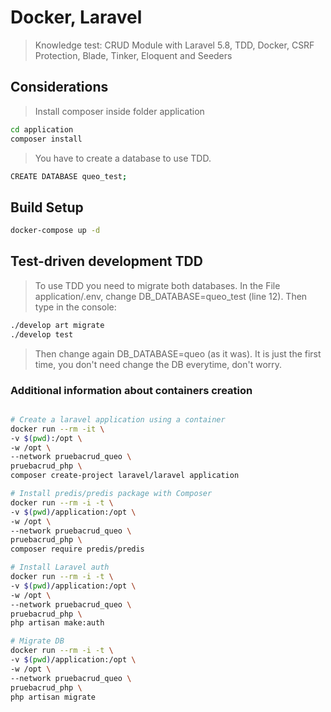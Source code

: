 # Docker, Laravel

> Knowledge test: CRUD Module with Laravel 5.8, TDD, Docker, CSRF Protection, Blade, Tinker, Eloquent and Seeders

## Considerations

> Install composer inside folder application

``` bash
cd application
composer install
```

> You have to create a database to use TDD.

``` bash
CREATE DATABASE queo_test;
```

## Build Setup

``` bash
docker-compose up -d
```

## Test-driven development TDD

> To use TDD you need to migrate both databases.
> In the File application/.env, change DB_DATABASE=queo_test (line 12).
> Then type in the console:

``` bash
./develop art migrate
./develop test 
```

> Then change again DB_DATABASE=queo (as it was). It is just the first time, you don't need change the DB everytime, don't worry.

### Additional information about containers creation

``` bash

# Create a laravel application using a container
docker run --rm -it \
-v $(pwd):/opt \
-w /opt \
--network pruebacrud_queo \
pruebacrud_php \
composer create-project laravel/laravel application

# Install predis/predis package with Composer
docker run --rm -i -t \
-v $(pwd)/application:/opt \
-w /opt \
--network pruebacrud_queo \
pruebacrud_php \
composer require predis/predis

# Install Laravel auth
docker run --rm -i -t \
-v $(pwd)/application:/opt \
-w /opt \
--network pruebacrud_queo \
pruebacrud_php \
php artisan make:auth

# Migrate DB
docker run --rm -i -t \
-v $(pwd)/application:/opt \
-w /opt \
--network pruebacrud_queo \
pruebacrud_php \
php artisan migrate

```


